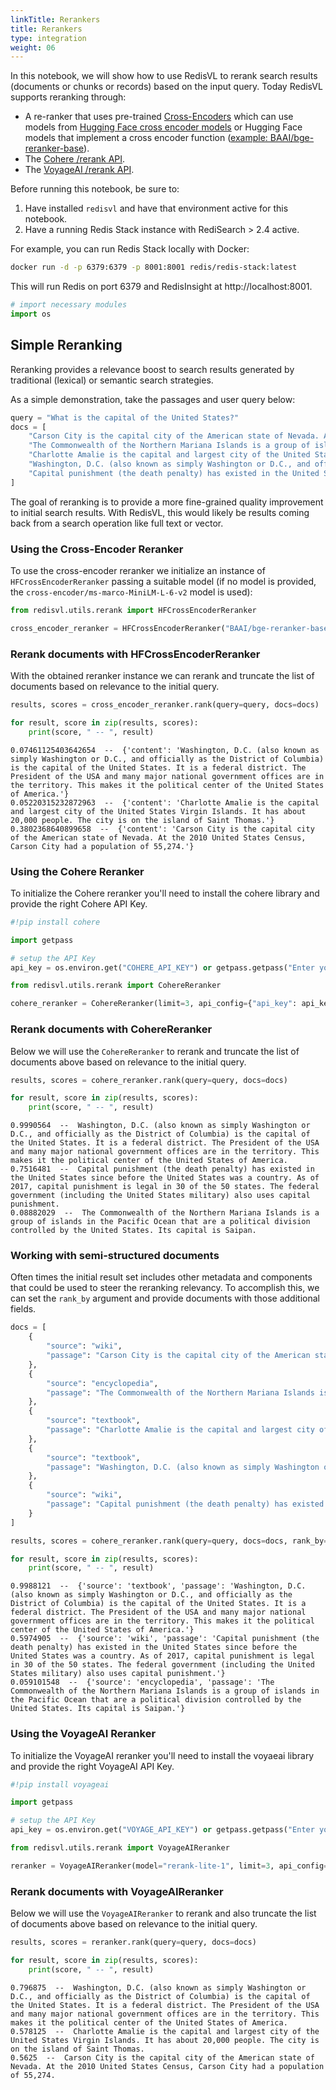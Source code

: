 ```yaml
---
linkTitle: Rerankers
title: Rerankers
type: integration
weight: 06
---
```



In this notebook, we will show how to use RedisVL to rerank search results
(documents or chunks or records) based on the input query. Today RedisVL
supports reranking through: 

- A re-ranker that uses pre-trained [Cross-Encoders](https://sbert.net/examples/applications/cross-encoder/README.html) which can use models from [Hugging Face cross encoder models](https://huggingface.co/cross-encoder) or Hugging Face models that implement a cross encoder function ([example: BAAI/bge-reranker-base](https://huggingface.co/BAAI/bge-reranker-base)).
- The [Cohere /rerank API](https://docs.cohere.com/docs/rerank-2).
- The [VoyageAI /rerank API](https://docs.voyageai.com/docs/reranker).

Before running this notebook, be sure to:
1. Have installed ``redisvl`` and have that environment active for this notebook.
2. Have a running Redis Stack instance with RediSearch > 2.4 active.

For example, you can run Redis Stack locally with Docker:

```bash
docker run -d -p 6379:6379 -p 8001:8001 redis/redis-stack:latest
```

This will run Redis on port 6379 and RedisInsight at http://localhost:8001.


```python
# import necessary modules
import os
```

## Simple Reranking

Reranking provides a relevance boost to search results generated by
traditional (lexical) or semantic search strategies.

As a simple demonstration, take the passages and user query below:


```python
query = "What is the capital of the United States?"
docs = [
    "Carson City is the capital city of the American state of Nevada. At the 2010 United States Census, Carson City had a population of 55,274.",
    "The Commonwealth of the Northern Mariana Islands is a group of islands in the Pacific Ocean that are a political division controlled by the United States. Its capital is Saipan.",
    "Charlotte Amalie is the capital and largest city of the United States Virgin Islands. It has about 20,000 people. The city is on the island of Saint Thomas.",
    "Washington, D.C. (also known as simply Washington or D.C., and officially as the District of Columbia) is the capital of the United States. It is a federal district. The President of the USA and many major national government offices are in the territory. This makes it the political center of the United States of America.",
    "Capital punishment (the death penalty) has existed in the United States since before the United States was a country. As of 2017, capital punishment is legal in 30 of the 50 states. The federal government (including the United States military) also uses capital punishment."
]
```

The goal of reranking is to provide a more fine-grained quality improvement to
initial search results. With RedisVL, this would likely be results coming back
from a search operation like full text or vector.

### Using the Cross-Encoder Reranker

To use the cross-encoder reranker we initialize an instance of `HFCrossEncoderReranker` passing a suitable model (if no model is provided, the `cross-encoder/ms-marco-MiniLM-L-6-v2` model is used):  


```python
from redisvl.utils.rerank import HFCrossEncoderReranker

cross_encoder_reranker = HFCrossEncoderReranker("BAAI/bge-reranker-base")
```

### Rerank documents with HFCrossEncoderReranker

With the obtained reranker instance we can rerank and truncate the list of
documents based on relevance to the initial query.


```python
results, scores = cross_encoder_reranker.rank(query=query, docs=docs)
```


```python
for result, score in zip(results, scores):
    print(score, " -- ", result)
```

    0.07461125403642654  --  {'content': 'Washington, D.C. (also known as simply Washington or D.C., and officially as the District of Columbia) is the capital of the United States. It is a federal district. The President of the USA and many major national government offices are in the territory. This makes it the political center of the United States of America.'}
    0.05220315232872963  --  {'content': 'Charlotte Amalie is the capital and largest city of the United States Virgin Islands. It has about 20,000 people. The city is on the island of Saint Thomas.'}
    0.3802368640899658  --  {'content': 'Carson City is the capital city of the American state of Nevada. At the 2010 United States Census, Carson City had a population of 55,274.'}


### Using the Cohere Reranker

To initialize the Cohere reranker you'll need to install the cohere library and provide the right Cohere API Key.


```python
#!pip install cohere
```


```python
import getpass

# setup the API Key
api_key = os.environ.get("COHERE_API_KEY") or getpass.getpass("Enter your Cohere API key: ")
```


```python
from redisvl.utils.rerank import CohereReranker

cohere_reranker = CohereReranker(limit=3, api_config={"api_key": api_key})
```

### Rerank documents with CohereReranker

Below we will use the `CohereReranker` to rerank and truncate the list of
documents above based on relevance to the initial query.


```python
results, scores = cohere_reranker.rank(query=query, docs=docs)
```


```python
for result, score in zip(results, scores):
    print(score, " -- ", result)
```

    0.9990564  --  Washington, D.C. (also known as simply Washington or D.C., and officially as the District of Columbia) is the capital of the United States. It is a federal district. The President of the USA and many major national government offices are in the territory. This makes it the political center of the United States of America.
    0.7516481  --  Capital punishment (the death penalty) has existed in the United States since before the United States was a country. As of 2017, capital punishment is legal in 30 of the 50 states. The federal government (including the United States military) also uses capital punishment.
    0.08882029  --  The Commonwealth of the Northern Mariana Islands is a group of islands in the Pacific Ocean that are a political division controlled by the United States. Its capital is Saipan.


### Working with semi-structured documents

Often times the initial result set includes other metadata and components that could be used to steer the reranking relevancy. To accomplish this, we can set the `rank_by` argument and provide documents with those additional fields.


```python
docs = [
    {
        "source": "wiki",
        "passage": "Carson City is the capital city of the American state of Nevada. At the 2010 United States Census, Carson City had a population of 55,274."
    },
    {
        "source": "encyclopedia",
        "passage": "The Commonwealth of the Northern Mariana Islands is a group of islands in the Pacific Ocean that are a political division controlled by the United States. Its capital is Saipan."
    },
    {
        "source": "textbook",
        "passage": "Charlotte Amalie is the capital and largest city of the United States Virgin Islands. It has about 20,000 people. The city is on the island of Saint Thomas."
    },
    {
        "source": "textbook",
        "passage": "Washington, D.C. (also known as simply Washington or D.C., and officially as the District of Columbia) is the capital of the United States. It is a federal district. The President of the USA and many major national government offices are in the territory. This makes it the political center of the United States of America."
    },
    {
        "source": "wiki",
        "passage": "Capital punishment (the death penalty) has existed in the United States since before the United States was a country. As of 2017, capital punishment is legal in 30 of the 50 states. The federal government (including the United States military) also uses capital punishment."
    }
]
```


```python
results, scores = cohere_reranker.rank(query=query, docs=docs, rank_by=["passage", "source"])
```


```python
for result, score in zip(results, scores):
    print(score, " -- ", result)
```

    0.9988121  --  {'source': 'textbook', 'passage': 'Washington, D.C. (also known as simply Washington or D.C., and officially as the District of Columbia) is the capital of the United States. It is a federal district. The President of the USA and many major national government offices are in the territory. This makes it the political center of the United States of America.'}
    0.5974905  --  {'source': 'wiki', 'passage': 'Capital punishment (the death penalty) has existed in the United States since before the United States was a country. As of 2017, capital punishment is legal in 30 of the 50 states. The federal government (including the United States military) also uses capital punishment.'}
    0.059101548  --  {'source': 'encyclopedia', 'passage': 'The Commonwealth of the Northern Mariana Islands is a group of islands in the Pacific Ocean that are a political division controlled by the United States. Its capital is Saipan.'}


### Using the VoyageAI Reranker

To initialize the VoyageAI reranker you'll need to install the voyaeai library and provide the right VoyageAI API Key.


```python
#!pip install voyageai
```


```python
import getpass

# setup the API Key
api_key = os.environ.get("VOYAGE_API_KEY") or getpass.getpass("Enter your VoyageAI API key: ")
```


```python
from redisvl.utils.rerank import VoyageAIReranker

reranker = VoyageAIReranker(model="rerank-lite-1", limit=3, api_config={"api_key": api_key})# Please check the available models at https://docs.voyageai.com/docs/reranker
```

### Rerank documents with VoyageAIReranker

Below we will use the `VoyageAIReranker` to rerank and also truncate the list of
documents above based on relevance to the initial query.


```python
results, scores = reranker.rank(query=query, docs=docs)
```


```python
for result, score in zip(results, scores):
    print(score, " -- ", result)
```

    0.796875  --  Washington, D.C. (also known as simply Washington or D.C., and officially as the District of Columbia) is the capital of the United States. It is a federal district. The President of the USA and many major national government offices are in the territory. This makes it the political center of the United States of America.
    0.578125  --  Charlotte Amalie is the capital and largest city of the United States Virgin Islands. It has about 20,000 people. The city is on the island of Saint Thomas.
    0.5625  --  Carson City is the capital city of the American state of Nevada. At the 2010 United States Census, Carson City had a population of 55,274.


